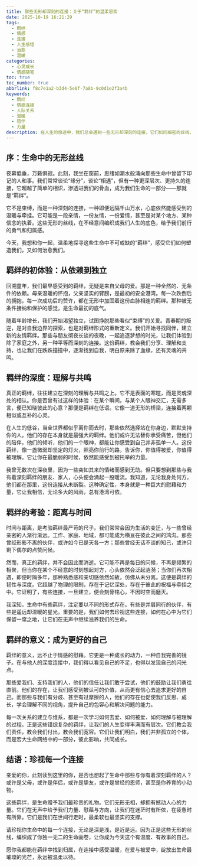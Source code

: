 ```yaml
---
title: 那些无形却深刻的连接：关于“羁绊”的温柔思索
date: 2025-10-19 16:21:29
tags:
  - 羁绊
  - 情感
  - 连接
  - 人生感悟
  - 治愈
  - 温暖
categories:
  - 心灵成长
  - 情感随笔
toc: true
toc_number: true
abbrlink: f8c7e1a2-b3d4-5e6f-7a8b-9c0d1e2f3a4b
keywords:
  - 羁绊
  - 情感连接
  - 人际关系
  - 温暖
  - 陪伴
  - 力量
description: 在人生的旅途中，我们总会遇到一些无形却深刻的连接，它们如同细密的丝线，将我们与他人、与世界紧密相连。这些便是“羁绊”。它们或许不曾言语，却在无声中给予我们力量、慰藉与方向。本文将带你一同探寻羁绊的深层含义，感受那些生命中不可或缺的温暖与支持。
---
```


## 序：生命中的无形丝线

夜幕低垂，万籁俱寂。此刻，我坐在窗前，思绪如潮水般涌向那些生命中曾留下印记的人和事。我们常常谈论“缘分”，谈论“相遇”，但有一种更深层次、更持久的连接，它超越了简单的相识，渗透进我们的骨血，成为我们生命的一部分——那就是“羁绊”。

它不是束缚，而是一种深刻的连接，一种即便远隔千山万水，心底依然能感受到的温暖与牵挂。它可能是一段亲情，一份友情，一份爱情，甚至是对某个地方、某种信念的执着。这些无形的丝线，在不经意间编织成我们人生的底色，给予我们前行的勇气和归属感。

今天，我想和你一起，温柔地探寻这些生命中不可或缺的“羁绊”，感受它们如何塑造我们，又如何治愈我们。

## 羁绊的初体验：从依赖到独立

回溯童年，我们最早感受到的羁绊，无疑是来自父母的爱。那是一种全然的、无条件的依赖。母亲温暖的怀抱，父亲坚实的臂膀，是最初的安全港湾。每一次跌倒后的拥抱，每一次成功后的赞许，都在无形中加固着这份血脉相连的羁绊。那种被无条件接纳和保护的感觉，是生命最初的底气。

随着年龄增长，我们开始渴望独立，试图挣脱那些看似“束缚”的关爱。青春期的叛逆，是对自我边界的探索，也是对羁绊形式的重新定义。我们开始寻找同伴，建立新的友情羁绊。那些与朋友彻夜长谈的夜晚，一起追逐梦想的时光，让我们体验到除了家庭之外，另一种平等而深刻的连接。这份羁绊，教会我们分享、理解和支持，也让我们在跌跌撞撞中，逐渐找到自我，明白原来除了血缘，还有灵魂的共鸣。

## 羁绊的深度：理解与共鸣

真正的羁绊，往往建立在深刻的理解与共鸣之上。它不是表面的寒暄，而是灵魂深处的相认。你是否曾有过这样的体验：在某个瞬间，与某个人眼神交汇，无需多言，便已知晓彼此的心意？那便是羁绊在低语。它像一道无形的桥梁，连接着两颗相似或互补的心灵。

在人生的低谷，当全世界都似乎离你而去时，那些依然选择站在你身边，默默支持你的人，他们的存在本身就是最强大的羁绊。他们或许无法替你承受痛苦，但他们的陪伴，他们的倾听，他们的一个眼神，都能让你感受到自己并非孤单一人。这份羁绊，像一盏微弱却坚定的灯火，照亮你前行的路，告诉你，你值得被爱，你值得被理解。它让你在最脆弱的时候，依然能感受到被托举的力量。

我曾无数次在深夜里，因为一些突如其来的情绪而感到无助。但只要想到那些与我有着深刻羁绊的朋友、家人，心头便会涌起一股暖流。我知道，无论我身处何方，他们都在那里，这份连接从未断裂。这种确定性，本身就是一种巨大的慰藉和力量，它让我相信，无论多大的风雨，总有港湾可依。

## 羁绊的考验：距离与时间

时间与距离，是考验羁绊最严苛的尺子。我们常常会因为生活的变迁，与一些曾经亲密的人渐行渐远。工作、家庭、地域，都可能成为横亘在彼此之间的鸿沟。那些曾经形影不离的伙伴，或许如今已是天各一方；那些曾经无话不谈的知己，或许只剩下偶尔的点赞问候。

然而，真正的羁绊，并不会因此而消逝。它可能不再是每日的问候，不再是频繁的相聚，但当你在某个不经意的时刻想起对方，心头依然会泛起涟漪；当你们再次相遇，即便时隔多年，那种熟悉感和亲切感依然如故，仿佛从未分离。这便是羁绊的韧性与深度。它超越了物理的限制，存在于记忆深处，存在于彼此的祝福与牵挂之中。它证明了，有些连接，一旦建立，便会刻骨铭心，不因时空而磨灭。

我深知，生命中有些羁绊，注定要以不同的形式存在。有些是并肩同行的伙伴，有些是遥远却温暖的星光。重要的是，我们如何去珍视这些连接，如何在心中为它们保留一席之地，让它们在无声中继续滋养我们的生命。

## 羁绊的意义：成为更好的自己

羁绊的意义，远不止于情感的慰藉。它更是一种成长的动力，一种自我完善的镜子。在与他人的深度连接中，我们得以看见自己的不足，也得以发现自己的闪光点。

那些爱我们、支持我们的人，他们的信任让我们敢于尝试，他们的鼓励让我们勇往直前。他们的存在，让我们感受到被认可的价值，从而更有信心去追求更好的自己。而那些与我们有分歧、甚至有过摩擦的人，他们的存在也促使我们反思、成长，学会理解不同的视角，提升自己的包容心和解决问题的能力。

每一次关系的建立与维系，都是一次学习如何去爱、如何被爱、如何理解与被理解的过程。正是这些错综复杂的羁绊，让我们的人生变得丰满而有层次。它们教会我们责任，教会我们付出，教会我们宽容。它们让我们明白，我们并非孤立的个体，而是宏大生命网络中的一部分，彼此影响，共同成长。

## 结语：珍视每一个连接

亲爱的你，此刻读到这里的你，是否也想起了生命中那些与你有着深刻羁绊的人？或许是父母，或许是伴侣，或许是挚友，或许是曾经的恩师，甚至是你养育的小动物。

这些羁绊，是生命赠予我们最珍贵的礼物。它们无形无相，却拥有撼动人心的力量。它们在无声中给予我们力量、慰藉与方向，让我们在迷茫时有所依，在疲惫时有所靠。它们是我们在世间行走时，最柔软也最坚实的支撑。

请珍视你生命中的每一个连接，无论是深是浅，是近是远。因为正是这些无形的丝线，编织成了你独一无二的生命画卷，让你成为今天这个有温度、有故事的自己。

愿你我都能在羁绊中找到归属，在连接中感受温暖，在爱与被爱中，绽放出生命最璀璨的光芒，永远被温柔以待。